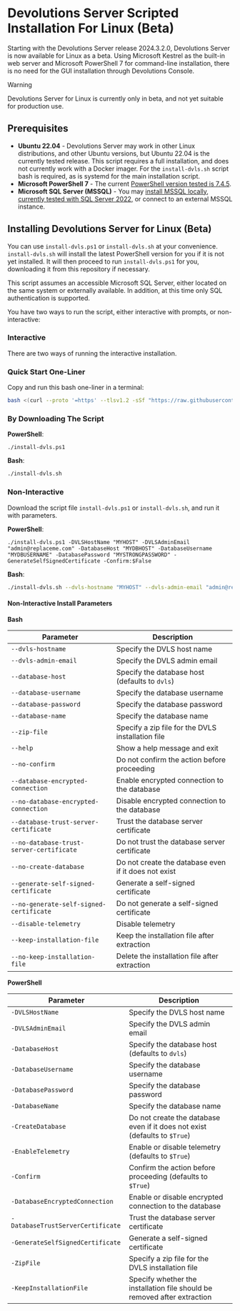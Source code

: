 # Devolutions Server Scripted Installation For Linux (Beta)

Starting with the Devolutions Server release 2024.3.2.0, Devolutions Server is now available for Linux as a beta. Using Microsoft Kestrel as the built-in web server and Microsoft PowerShell 7 for command-line installation, there is no need for the GUI installation through Devolutions Console.

> [!WARNING]
> Devolutions Server for Linux is currently only in beta, and not yet suitable for production use.

## Prerequisites

- **Ubuntu 22.04** - Devolutions Server may work in other Linux distributions, and other Ubuntu versions, but Ubuntu 22.04 is the currently tested release. This script requires a full installation, and does not currently work with a Docker imager. For the `install-dvls.sh` script bash is required, as is systemd for the main installation script.
- **Microsoft PowerShell 7** - The current [PowerShell version tested is 7.4.5](https://learn.microsoft.com/en-us/powershell/scripting/install/installing-powershell-on-linux?view=powershell-7.4).
- **Microsoft SQL Server (MSSQL)** - You may [install MSSQL locally, currently tested with SQL Server 2022,](https://learn.microsoft.com/en-us/sql/linux/sql-server-linux-overview?view=sql-server-ver16) or connect to an external MSSQL instance.

## Installing Devolutions Server for Linux (Beta)

You can use `install-dvls.ps1` or `install-dvls.sh` at your convenience. `install-dvls.sh` will install the latest PowerShell version for you if it is not yet installed. It will then proceed to run `install-dvls.ps1` for you, downloading it from this repository if necessary.

This script assumes an accessible Microsoft SQL Server, either located on the same system or externally available. In addition, at this time only SQL authentication is supported.

You have two ways to run the script, either interactive with prompts, or non-interactive:

### Interactive

There are two ways of running the interactive installation.

### Quick Start One-Liner

Copy and run this bash one-liner in a terminal:

```bash
bash <(curl --proto '=https' --tlsv1.2 -sSf "https://raw.githubusercontent.com/Devolutions/ScriptLibrary/refs/heads/main/DVLSForLinux/install-dvls.sh")
```

### By Downloading The Script

**PowerShell**:

```pwsh
./install-dvls.ps1
```

**Bash**:

```bash
./install-dvls.sh
```

### Non-Interactive

Download the script file `install-dvls.ps1` or `install-dvls.sh`, and run it with parameters.

**PowerShell**:

```pwsh
./install-dvls.ps1 -DVLSHostName "MYHOST" -DVLSAdminEmail "admin@replaceme.com" -DatabaseHost "MYDBHOST" -DatabaseUsername "MYDBUSERNAME" -DatabasePassword "MYSTRONGPASSWORD" -GenerateSelfSignedCertificate -Confirm:$False
```

**Bash**:

```bash
./install-dvls.sh --dvls-hostname "MYHOST" --dvls-admin-email "admin@replaceme.com" --database-host "MYDBHOST" --database-username "MYDBUSERNAME" --database-password "MYSTRONGPASSWORD" --generate-self-signed-certificate --no-confirm
```

#### Non-Interactive Install Parameters

**Bash**

| Parameter                                | Description                                          |
| ---------------------------------------- | ---------------------------------------------------- |
| `--dvls-hostname`                        | Specify the DVLS host name                           |
| `--dvls-admin-email`                     | Specify the DVLS admin email                         |
| `--database-host`                        | Specify the database host (defaults to `dvls`)       |
| `--database-username`                    | Specify the database username                        |
| `--database-password`                    | Specify the database password                        |
| `--database-name`                        | Specify the database name                            |
| `--zip-file`                             | Specify a zip file for the DVLS installation file    |
| `--help`                                 | Show a help message and exit                         |
| `--no-confirm`                           | Do not confirm the action before proceeding          |
| `--database-encrypted-connection`        | Enable encrypted connection to the database          |
| `--no-database-encrypted-connection`     | Disable encrypted connection to the database         |
| `--database-trust-server-certificate`    | Trust the database server certificate                |
| `--no-database-trust-server-certificate` | Do not trust the database server certificate         |
| `--no-create-database`                   | Do not create the database even if it does not exist |
| `--generate-self-signed-certificate`     | Generate a self-signed certificate                   |
| `--no-generate-self-signed-certificate`  | Do not generate a self-signed certificate            |
| `--disable-telemetry`                    | Disable telemetry                                    |
| `--keep-installation-file`               | Keep the installation file after extraction          |
| `--no-keep-installation-file`            | Delete the installation file after extraction        |

**PowerShell**

| Parameter                         | Description                                                                |
| --------------------------------- | -------------------------------------------------------------------------- |
| `-DVLSHostName`                   | Specify the DVLS host name                                                 |
| `-DVLSAdminEmail`                 | Specify the DVLS admin email                                               |
| `-DatabaseHost`                   | Specify the database host (defaults to `dvls`)                             |
| `-DatabaseUsername`               | Specify the database username                                              |
| `-DatabasePassword`               | Specify the database password                                              |
| `-DatabaseName`                   | Specify the database name                                                  |
| `-CreateDatabase`                 | Do not create the database even if it does not exist (defaults to `$True`) |
| `-EnableTelemetry`                | Enable or disable telemetry (defaults to `$True`)                          |
| `-Confirm`                        | Confirm the action before proceeding (defaults to `$True`)                 |
| `-DatabaseEncryptedConnection`    | Enable or disable encrypted connection to the database                     |
| `-DatabaseTrustServerCertificate` | Trust the database server certificate                                      |
| `-GenerateSelfSignedCertificate`  | Generate a self-signed certificate                                         |
| `-ZipFile`                        | Specify a zip file for the DVLS installation file                          |
| `-KeepInstallationFile`           | Specify whether the installation file should be removed after extraction   |
